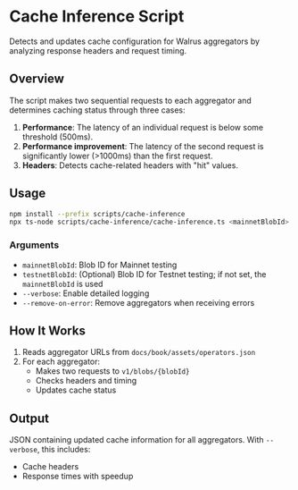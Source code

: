 # Cache Inference Script

Detects and updates cache configuration for Walrus aggregators by analyzing response headers and
request timing.

## Overview

The script makes two sequential requests to each aggregator and determines caching status through
three cases:

1. **Performance**: The latency of an individual request is below some threshold (500ms).
1. **Performance improvement**: The latency of the second request is significantly lower (>1000ms)
   than the first request.
1. **Headers**: Detects cache-related headers with "hit" values.

## Usage

```bash
npm install --prefix scripts/cache-inference
npx ts-node scripts/cache-inference/cache-inference.ts <mainnetBlobId> [testnetBlobId] [--verbose] [--remove-on-error]
```

### Arguments

- `mainnetBlobId`: Blob ID for Mainnet testing
- `testnetBlobId`: (Optional) Blob ID for Testnet testing; if not set, the `mainnetBlobId` is used
- `--verbose`: Enable detailed logging
- `--remove-on-error`: Remove aggregators when receiving errors

## How It Works

1. Reads aggregator URLs from `docs/book/assets/operators.json`
1. For each aggregator:
   - Makes two requests to `v1/blobs/{blobId}`
   - Checks headers and timing
   - Updates cache status

## Output

JSON containing updated cache information for all aggregators. With `--verbose`, this includes:

- Cache headers
- Response times with speedup
